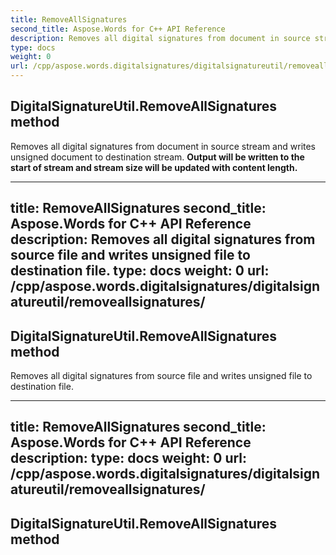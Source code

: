 ```yaml
---
title: RemoveAllSignatures
second_title: Aspose.Words for C++ API Reference
description: Removes all digital signatures from document in source stream and writes unsigned document to destination stream. Output will be written to the start of stream and stream size will be updated with content length.
type: docs
weight: 0
url: /cpp/aspose.words.digitalsignatures/digitalsignatureutil/removeallsignatures/
---
```

## DigitalSignatureUtil.RemoveAllSignatures method


Removes all digital signatures from document in source stream and writes unsigned document to destination stream. **Output will be written to the start of stream and stream size will be updated with content length.**

---
title: RemoveAllSignatures
second_title: Aspose.Words for C++ API Reference
description: Removes all digital signatures from source file and writes unsigned file to destination file. 
type: docs
weight: 0
url: /cpp/aspose.words.digitalsignatures/digitalsignatureutil/removeallsignatures/
---
## DigitalSignatureUtil.RemoveAllSignatures method


Removes all digital signatures from source file and writes unsigned file to destination file.

---
title: RemoveAllSignatures
second_title: Aspose.Words for C++ API Reference
description: 
type: docs
weight: 0
url: /cpp/aspose.words.digitalsignatures/digitalsignatureutil/removeallsignatures/
---
## DigitalSignatureUtil.RemoveAllSignatures method




